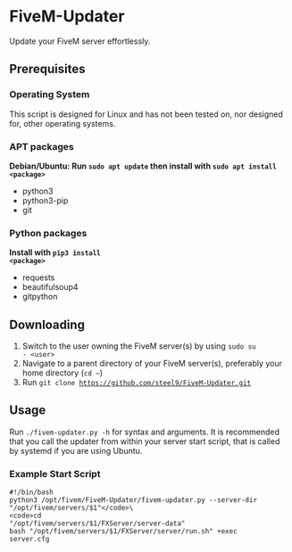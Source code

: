 # FiveM-Updater
Update your FiveM server effortlessly.

## Prerequisites
### Operating System
This script is designed for Linux and has not been tested on, nor designed for, other operating systems.

### APT packages
**Debian/Ubuntu: Run <code>sudo apt update</code> then install with <code>sudo apt install \<package\></code>**
- python3
- python3-pip
- git

### Python packages
**Install with <code>pip3 install \<package\></code>**
- requests
- beautifulsoup4
- gitpython

## Downloading
1. Switch to the user owning the FiveM server(s) by using <code>sudo su - \<user\></code>
2. Navigate to a parent directory of your FiveM server(s), preferably your home directory (<code>cd ~</code>)
3. Run <code>git clone https://github.com/steel9/FiveM-Updater.git</code>

## Usage
Run <code>./fivem-updater.py -h</code> for syntax and arguments.
It is recommended that you call the updater from within your server start script, that is called by systemd if you are using Ubuntu.

### Example Start Script
<code>#!/bin/bash</code>\
<code>python3 /opt/fivem/FiveM-Updater/fivem-updater.py --server-dir "/opt/fivem/servers/$1"</code>\
<code>cd "/opt/fivem/servers/$1/FXServer/server-data"</code>\
<code>bash "/opt/fivem/servers/$1/FXServer/server/run.sh" +exec server.cfg</code>
